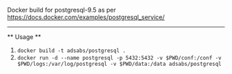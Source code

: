 Docker build for postgresql-9.5 as per https://docs.docker.com/examples/postgresql_service/

---

** Usage **

  1. `docker build -t adsabs/postgresql .`
  1. `docker run -d --name postgresql -p 5432:5432 -v $PWD/conf:/conf -v $PWD/logs:/var/log/postgresql -v $PWD/data:/data adsabs/postgresql`
